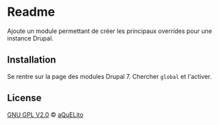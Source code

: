 
# Readme

Ajoute un module permettant de créer les principaux overrides pour une instance Drupal.

## Installation

Se rentre sur la page des modules Drupal 7. Chercher `global` et l'activer.

## License

[GNU GPL V2.0](./LICENSE) &copy; [aQuELito](https://aquelito.fr/)
